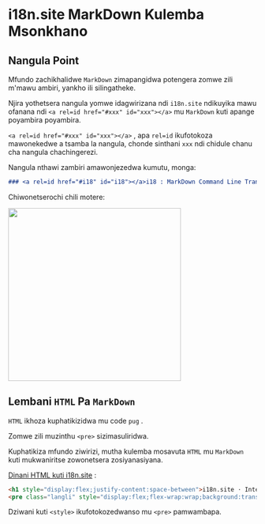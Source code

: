 # i18n.site MarkDown Kulemba Msonkhano

## Nangula Point

Mfundo zachikhalidwe `MarkDown` zimapangidwa potengera zomwe zili m'mawu ambiri, yankho ili silingatheke.

Njira yothetsera nangula yomwe idagwirizana ndi `i18n.site` ndikuyika mawu ofanana ndi `<a rel=id href="#xxx" id="xxx"></a>` mu `MarkDown` kuti apange poyambira poyambira.

`<a rel=id href="#xxx" id="xxx"></a>` , apa `rel=id` ikufotokoza mawonekedwe a tsamba la nangula, chonde sinthani `xxx` ndi chidule chanu cha nangula chachingerezi.

Nangula nthawi zambiri amawonjezedwa kumutu, monga:

```md
### <a rel=id href="#i18" id="i18"></a>i18 : MarkDown Command Line Translation Tool
```

Chiwonetserochi chili motere:

<img src="//p.3ti.site/1721381136.avif" width="350">

## Lembani `HTML` Pa `MarkDown`

`HTML` ikhoza kuphatikizidwa mu code `pug` .

Zomwe zili muzinthu `<pre>` sizimasuliridwa.

Kuphatikiza mfundo ziwirizi, mutha kulemba mosavuta `HTML` mu `MarkDown` kuti mukwaniritse zowonetsera zosiyanasiyana.

[Dinani HTML kuti i18n.site](//raw.githubusercontent.com/i18n-site/md/main/zh/README.md) :

```html
<h1 style="display:flex;justify-content:space-between">i18n.site ⋅ International Solutions<img src="//p.3ti.site/logo.svg" style="user-select:none;margin-top:-1px;width:42px"></h1>
<pre class="langli" style="display:flex;flex-wrap:wrap;background:transparent;border:1px solid #eee;font-size:12px;box-shadow:0 0 3px inset #eee;padding:12px 5px 4px 12px;justify-content:space-between;"><style>pre.langli i{font-weight:300;font-family:s;margin-right:2px;margin-bottom:8px;font-style:normal;color:#666;border-bottom:1px dashed #ccc;}</style><i>English</i><i>简体中文</i><i>Deutsch</i> … …</pre>
```

Dziwani kuti `<style>` ikufotokozedwanso mu `<pre>` pamwambapa.